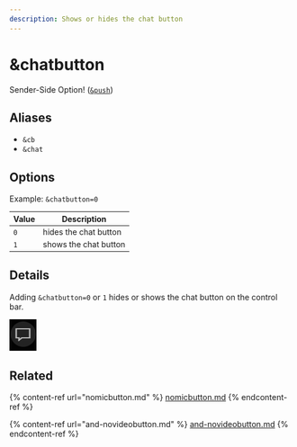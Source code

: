 ```yaml
---
description: Shows or hides the chat button
---
```


# \&chatbutton

Sender-Side Option! ([`&push`](../../source-settings/push.md))

## Aliases

* `&cb`
* `&chat`

## Options

Example: `&chatbutton=0`

| Value | Description           |
| ----- | --------------------- |
| `0`   | hides the chat button |
| `1`   | shows the chat button |

## Details

Adding `&chatbutton=0` or `1` hides or shows the chat button on the control bar.

![](<../../.gitbook/assets/image (145).png>)

## Related

{% content-ref url="nomicbutton.md" %}
[nomicbutton.md](nomicbutton.md)
{% endcontent-ref %}

{% content-ref url="and-novideobutton.md" %}
[and-novideobutton.md](and-novideobutton.md)
{% endcontent-ref %}
